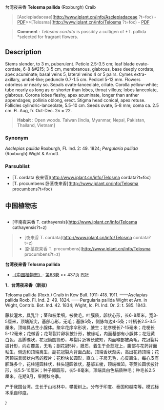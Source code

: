 台湾夜来香 **Telosma pallida** (Roxburgh) Craib

> [Asclepiadaceae](http://www.iplant.cn/info/Asclepiadaceae ?t=foc) - [PDF](http://iplant.cn/foc/pdf/Asclepiadaceae.pdf)>>[Telosma](http://www.iplant.cn/info/Telosma ?t=foc) - [PDF](http://www.iplant.cn/foc/pdf/Telosma.pdf)

> **Comment** : 
> *Telosma cordata* is possibly a cultigen of *T. pallida *selected for fragrant flowers.

## Description

Stems slender, to 3 m, puberulent. Petiole 2.5-3.5 cm; leaf blade ovate-cordate, 6-8 &amp;#215; 3-5 cm, membranous, glabrous, base deeply cordate, apex acuminate; basal veins 5, lateral veins 4 or 5 pairs. Cymes extra-axillary, umbel-like; peduncle 0.7-1.5 cm. Pedicel 5-12 mm. Flowers odorless or nearly so. Sepals ovate-lanceolate, ciliate. Corolla yellow-white; tube nearly as long as or shorter than lobes, throat villous; lobes lanceolate, glabrous. Corona lobes fleshy, apex acuminate, longer than anther appendages; pollinia oblong, erect. Stigma head conical, apex retuse. Follicles cylindric-lanceolate, 5.5-10 cm. Seeds ovate, 5-8 mm; coma ca. 2.5 cm. Fl. Aug, fr. Oct-Dec. 2*n* = 22.

> **Habait** : 
> Open woods. Taiwan [India, Myanmar, Nepal, Pakistan, Thailand, Vietnam]

### Synonym
*Asclepias pallida* Roxburgh, Fl. Ind. 2: 49. 1824; *Pergularia pallida* (Roxburgh) Wight & Arnott.

### Parsublist

* [T.  cordata  夜来香](http://www.iplant.cn/info/Telosma cordata?t=foc)
* [T.  procumbens  卧茎夜来香](http://www.iplant.cn/info/Telosma procumbens?t=foc)

## 中国植物志

## 
* [华南夜来香  T.  cathayensis](http://www.iplant.cn/info/Telosma cathayensis?t=z)
> * [夜来香  T.  cordata](http://www.iplant.cn/info/Telosma cordata?t=z)
> * [卧茎夜来香  T.  procumbens](http://www.iplant.cn/info/Telosma procumbens?t=z)

**台湾夜来香 Telosma pallida**

* [《中国植物志》](http://www.iplant.cn/frps)- [第63卷](http://www.iplant.cn/frps/vol/63) >> 437页 [PDF](http://www.iplant.cn/frps/pdf/63/437.pdf)

**1．台湾夜来香（新拟）**

Telosma pallida (Roxb.) Craib in Kew Bull. 1911: 418. 1911. ——Asclapias pallida Roxb. Fl. Ind. 2: 49. 1824. ——Pergularia pallida Wight et Arn. in Wight, Contrib. Bot. Ind. 42. 1834; Wight, Ic. Pl. Ind. Or. 2: t. 585. 1843.

藤状灌木，具乳汁；茎和枝柔细，被微毛。叶膜质，卵状心形，长6-8厘米，宽3-5厘米，顶端渐尖，基部心形，无毛；基脉5条，侧脉每边4-5条；叶柄长2.5-3.5厘米，顶端具丛生小腺体。聚伞花序伞形状，腋生；花序梗长7-15毫米；花梗长5-12毫米；花微香；花萼裂片卵状披针形，被缘毛，内面基部有小腺体；花冠黄白色，高脚碟状，花冠筒圆筒形，与裂片近等长或短，内面喉部被柔毛，花冠裂片披针形，向右覆盖，无毛；副花冠5片，膜质，着生于合蕊冠上，腹部与花药背面粘生，侧边和顶端离生，副花冠裂片背面凸起，顶端舌状渐尖，高出花药顶端；花药顶端具卵状内弯的膜片；花粉块长圆形，直立；子房无毛，心皮离生，每心皮有胚珠多个，花柱短圆柱状，柱头短圆锥状，基部五棱，顶端微凹。蓇葖长圆状披针形，长5.5-10厘米；种子卵圆形，长5-8毫米，顶端具白色绢质种毛；种毛长2.5厘米。花期8月，果期秋冬季。

产于我国台湾。生长于山地林中，攀援树上。分布于印度、泰国和越南等。模式标本采自印度。

}